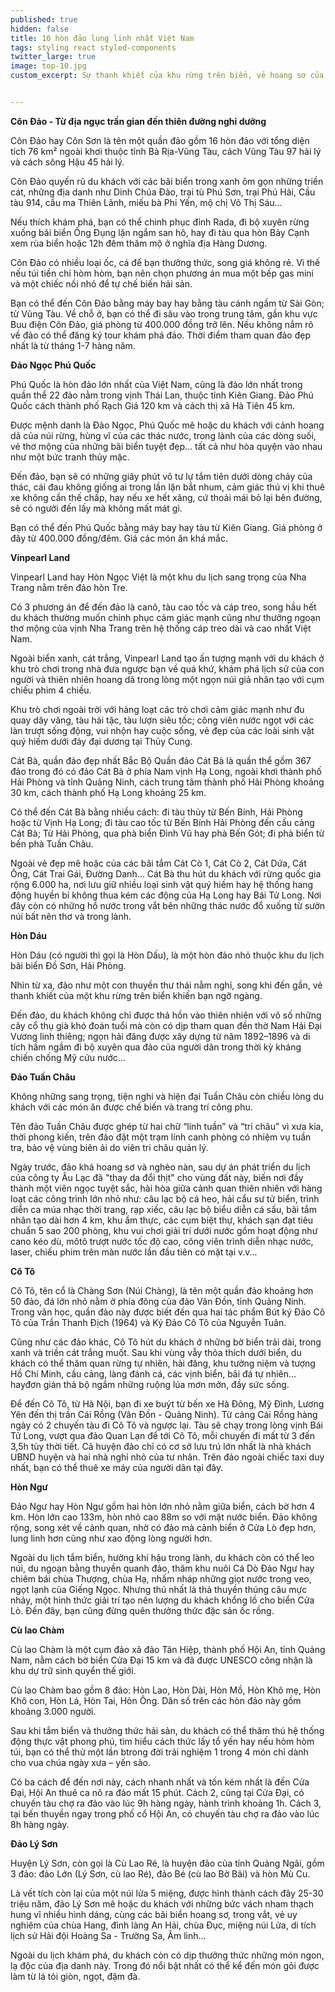 ```yaml
---
published: true
hidden: false
title: 10 hòn đảo lung linh nhất Việt Nam
tags: styling react styled-components
twitter_large: true
image: top-10.jpg
custom_excerpt: Sự thanh khiết của khu rừng trên biển, vẻ hoang sơ của dòng suối uốn lượn hay nét thơ mộng của những dòng thác chảy ra từ các vách núi... mang đến vẻ đẹp vừa thanh bình vừa lãng mạn của Việt Nam.


---
```


**Côn Đảo - Từ địa ngục trần gian đến thiên đường nghỉ dưỡng**

Côn Đảo hay Côn Sơn là tên một quần đảo gồm 16 hòn đảo với tổng diện tích 76 km² ngoài khơi thuộc tỉnh Bà Rịa-Vũng Tàu, cách Vũng Tàu 97 hải lý và cách sông Hậu 45 hải lý.

Côn Đảo quyến rũ du khách với các bãi biển trong xanh ôm gọn những triền cát, những địa danh như Dinh Chúa Đảo, trại tù Phú Sơn, trại Phú Hải, Cầu tàu 914, cầu ma Thiên Lãnh, miếu bà Phi Yến, mộ chị Võ Thị Sáu…

Nếu thích khám phá, bạn có thể chinh phục đỉnh Rada, đi bộ xuyên rừng xuống bãi biển Ông Đụng lặn ngắm san hô, hay đi tàu qua hòn Bảy Cạnh xem rùa biển hoặc 12h đêm thăm mộ ở nghĩa địa Hàng Dương.

Côn Đảo có nhiều loại ốc, cá để bạn thưởng thức, song giá không rẻ. Vì thế nếu túi tiền chỉ hòm hòm, bạn nên chọn phương án mua một bếp gas mini và một chiếc nồi nhỏ để tự chế biến hải sản.

Bạn có thể đến Côn Đảo bằng máy bay hay bằng tàu cánh ngầm từ Sài Gòn; từ Vũng Tàu. Về chỗ ở, bạn có thể đi sâu vào trong trung tâm, gần khu vực Buu điện Côn Đảo, giá phòng từ 400.000 đồng trở lên. Nếu không nắm rõ về đảo có thể đăng ký tour khám phá đảo. Thời điểm tham quan đảo đẹp nhất là từ tháng 1-7 hàng năm.

**Đảo Ngọc Phú Quốc**

Phú Quốc là hòn đảo lớn nhất của Việt Nam, cũng là đảo lớn nhất trong quần thể 22 đảo nằm trong vịnh Thái Lan, thuộc tỉnh Kiên Giang. Đảo Phú Quốc cách thành phố Rạch Giá 120 km và cách thị xã Hà Tiên 45 km.

Được mệnh danh là Đảo Ngọc, Phú Quốc mê hoặc du khách với cảnh hoang dã của núi rừng, hùng vĩ của các thác nước, trong lành của các dòng suối, vẻ thơ mộng của những bãi biển tuyệt đẹp… tất cả như hòa quyện vào nhau như một bức tranh thủy mặc.

Đến đảo, bạn sẽ có những giây phút vô tư lự tắm tiên dưới dòng chảy của thác, cái đau không giống ai trong lần lặn bắt nhum, cảm giác thú vị khi thuê xe không cần thế chấp, hay nếu xe hết xăng, cứ thoải mái bỏ lại bên đường, sẽ có người đến lấy mà không mất mát gì.

Bạn có thể đến Phú Quốc bằng máy bay hay tàu từ Kiên Giang. Giá phòng ở đây từ 400.000 đồng/đêm. Giá các món ăn khá mắc.

**Vinpearl Land**

Vinpearl Land hay Hòn Ngọc Việt là một khu du lịch sang trọng của Nha Trang nằm trên đảo hòn Tre.

Có 3 phương án để đến đảo là canô, tàu cao tốc và cáp treo, song hầu hết du khách thường muốn chinh phục cảm giác mạnh cũng như thưởng ngoạn thơ mộng của vịnh Nha Trang trên hệ thống cáp treo dài và cao nhất Việt Nam.

Ngoài biển xanh, cát trắng, Vinpearl Land tạo ấn tượng mạnh với du khách ở khu trò chơi trong nhà đưa ngược bạn về quá khứ, khám phá lịch sử của con người và thiên nhiên hoang dã trong lòng một ngọn núi giả nhân tạo với cụm chiếu phim 4 chiều.

Khu trò chơi ngoài trời với hàng loạt các trò chơi cảm giác mạnh như đu quay dây văng, tàu hải tặc, tàu lượn siêu tốc; công viên nước ngọt với các làn trượt sống động, vui nhộn hay cuộc sống, vẻ đẹp của các loài sinh vật quý hiếm dưới đáy đại dương tại Thủy Cung.

Cát Bà, quần đảo đẹp nhất Bắc Bộ
Quần đảo Cát Bà là quần thể gồm 367 đảo trong đó có đảo Cát Bà ở phía Nam vịnh Hạ Long, ngoài khơi thành phố Hải Phòng và tỉnh Quảng Ninh, cách trung tâm thành phố Hải Phòng khoảng 30 km, cách thành phố Hạ Long khoảng 25 km.

Có thể đến Cát Bà bằng nhiều cách: đi tàu thủy từ Bến Bính, Hải Phòng hoặc từ Vịnh Hạ Long; đi tàu cao tốc từ Bến Bính Hải Phòng đến cầu cảng Cát Bà; Từ Hải Phòng, qua phà biển Đình Vũ hay phà Bến Gót; đi phà biển từ bến phà Tuần Châu.

Ngoài vẻ đẹp mê hoặc của các bãi tắm Cát Cò 1, Cát Cò 2, Cát Dứa, Cát Ông, Cát Trai Gái, Đường Danh… Cát Bà thu hút du khách với rừng quốc gia rộng 6.000 ha, nơi lưu giữ nhiều loại sinh vật quý hiếm hay hệ thống hang động huyền bí không thua kém các động của Hạ Long hay Bái Tử Long. Nơi đây còn có những hồ nước trong vắt bên những thác nước đổ xuống từ sườn núi bất nên thơ và trong lành.

**Hòn Dáu**

Hòn Dáu (có người thì gọi là Hòn Dấu), là một hòn đảo nhỏ thuộc khu du lịch bãi biển Đồ Sơn, Hải Phòng.

Nhìn từ xa, đảo như một con thuyền thư thái nằm nghỉ, song khi đến gần, vẻ thanh khiết của một khu rừng trên biển khiến bạn ngỡ ngàng. 

Đến đảo, du khách không chỉ được thả hồn vào thiên nhiên với vô số những cây cổ thụ già khó đoán tuổi mà còn có dịp tham quan đền thờ Nam Hải Đại Vương linh thiêng; ngọn hải đăng được xây dựng từ năm 1892–1896 và di tích hầm ngầm đi bộ xuyên qua đảo của người dân trong thời kỳ kháng chiến chống Mỹ cứu nước...

**Đảo Tuần Châu**

Không những sang trọng, tiện nghi và hiện đại Tuần Châu còn chiều lòng du khách với các món ăn được chế biến và trang trí công phu.

Tên đảo Tuần Châu được ghép từ hai chữ “lính tuần” và “tri châu” vì xưa kia, thời phong kiến, trên đảo đặt một trạm lính canh phòng có nhiệm vụ tuần tra, bảo vệ vùng biên ải do viên tri châu quản lý.

Ngày trước, đảo khá hoang sơ và nghèo nàn, sau dự án phát triển du lịch của công ty Âu Lạc đã "thay da đổi thịt" cho vùng đất này, biến nơi đầy thành một viên ngọc tuyệt sắc, hài hòa giữa cảnh quan thiên nhiên với hàng loạt các công trình lớn nhỏ như: câu lạc bộ cá heo, hải cẩu sư tử biển, trình diễn ca múa nhạc thời trang, rạp xiếc, câu lạc bộ biểu diễn cá sấu, bãi tắm nhân tạo dài hơn 4 km, khu ẩm thực, các cụm biệt thự, khách sạn đạt tiêu chuẩn 5 sao 200 phòng, khu vui chơi giải trí dưới nước gồm hoạt động như cano kéo dù, môtô trượt nước tốc độ cao, công viên trình diễn nhạc nước, laser, chiếu phim trên màn nước lần đầu tiên có mặt tại v.v...

**Cô Tô**

Cô Tô, tên cổ là Chàng Sơn (Núi Chàng), là tên một quần đảo khoảng hơn 50 đảo, đá lớn nhỏ nằm ở phía đông của đảo Vân Đồn, tỉnh Quảng Ninh. Trong văn học, quần đảo này được biết đến qua hai tác phẩm Bút ký Đảo Cô Tô của Trần Thanh Địch (1964) và Ký Đảo Cô Tô của Nguyễn Tuân.

Cũng như các đảo khác, Cô Tô hút du khách ở những bờ biển trải dài, trong xanh và triền cát trắng muốt. Sau khi vùng vẫy thỏa thích dưới biển, du khách có thể thăm quan rừng tự nhiên, hải đăng, khu tưởng niệm và tượng Hồ Chí Minh, cầu cảng, làng đánh cá, các vịnh biển, bãi đá tự nhiên... hayđơn giản thả bộ ngắm những ruộng lúa mơn mởn, đầy sức sống.

Để đến Cô Tô, từ Hà Nội, bạn đi xe buýt từ bến xe Hà Đông, Mỹ Đình, Lương Yên đến thị trấn Cái Rồng (Vân Đồn - Quảng Ninh). Từ cảng Cái Rồng hàng ngày có 2 chuyến tàu đi Cô Tô và ngược lại. Tàu sẽ chạy trong lòng vịnh Bái Tử Long, vượt qua đảo Quan Lạn để tới Cô Tô, mỗi chuyến đi mất từ 3 đến 3,5h tùy thời tiết. Cả huyện đảo chỉ có cơ sở lưu trú lớn nhất là nhà khách UBND huyện và hai nhà nghỉ nhỏ của tư nhân. Trên đảo ngoài chiếc taxi duy nhất, bạn có thể thuê xe máy của người dân tại đây.

**Hòn Ngư**

Đảo Ngư hay Hòn Ngư gồm hai hòn lớn nhỏ nằm giữa biển, cách bờ hơn 4 km. Hòn lớn cao 133m, hòn nhỏ cao 88m so với mặt nước biển. Đảo không rộng, song xét về cảnh quan, nhờ có đảo mà cảnh biển ở Cửa Lò đẹp hơn, lung linh hơn cũng như xao động lòng người hơn.

Ngoài du lịch tắm biển, hưởng khí hậu trong lành, du khách còn có thể leo núi, du ngoạn bằng thuyền quanh đảo, thăm khu nuôi Cá Dò Đảo Ngư hay chiêm bái chùa Thượng, chùa Hạ, nhấm nháp những giọt nước trong veo, ngọt lạnh của Giếng Ngọc. Nhưng thú nhất là thả thuyền thúng câu mực nhảy, một hình thức giải trí tạo nên lượng du khách khổng lồ cho biển Cửa Lò. Đến đây, bạn cũng đừng quên thưởng thức đặc sản ốc rồng.

**Cù lao Chàm**

Cù lao Chàm là một cụm đảo xã đảo Tân Hiệp, thành phố Hội An, tỉnh Quảng Nam, nằm cách bờ biển Cửa Đại 15 km và đã được UNESCO công nhận là khu dự trữ sinh quyển thế giới.

Cù lao Chàm bao gồm 8 đảo: Hòn Lao, Hòn Dài, Hòn Mồ, Hòn Khô mẹ, Hòn Khô con, Hòn Lá, Hòn Tai, Hòn Ông. Dân số trên các hòn đảo này gồm khoảng 3.000 người.

Sau khi tắm biển và thưởng thức hải sản, du khách có thể thăm thú hệ thống động thực vật phong phú, tìm hiểu cách thức lấy tổ yến hay nếu hòm hòm túi, bạn có thể thử một lần btrong đời trải nghiệm 1 trong 4 món chỉ dành cho vua chúa ngày xưa – yến sào.

Có ba cách để đến nơi này, cách nhanh nhất và tốn kém nhất là đến Cửa Đại, Hội An thuê ca nô ra đảo mất 15 phút. Cách 2, cũng tại Cửa Đại, có chuyến tàu chợ ra đảo vào lúc 9h hàng ngày, hành trình khoảng 1h. Cách 3, tại bến thuyền ngay trong phố cổ Hội An, có chuyến tàu chợ ra đảo vào lúc 8h hàng ngày.

**Đảo Lý Sơn**

Huyện Lý Sơn, còn gọi là Cù Lao Ré, là huyện đảo của tỉnh Quảng Ngãi, gồm 3 đảo: đảo Lớn (Lý Sơn, cù lao Ré), đảo Bé (cù lao Bờ Bãi) và hòn Mù Cu.

Là vết tích còn lại của một núi lửa 5 miệng, được hình thành cách đây 25-30 triệu năm, đảo Lý Sơn mê hoặc du khách với những bức vách nham thạch hung vĩ nhiều hình dáng, cùng các bãi biển hoang sơ, trong vắt, vẻ uy nghiêm của chùa Hang, đình làng An Hải, chùa Đục, miệng núi Lửa, di tích lịch sử Hải đội Hoàng Sa - Trường Sa, Âm linh…

Ngoài du lịch khám phá, du khách còn có dịp thưởng thức những món ngon, lạ độc của địa danh này. Trong đó nổi bật nhất có thể kể đến món gỏi được làm từ lá tỏi giòn, ngọt, đậm đà.